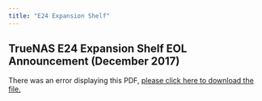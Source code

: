 ```yaml
---
title: "E24 Expansion Shelf"
---
```


## TrueNAS E24 Expansion Shelf EOL Announcement (December 2017)

<object data="https://www.truenas.com/docs/pdf/End-Of-Life-Announcement-for-the-TrueNAS-E24-Expansion-Shelf-December-2017.pdf" width="95%" height="1000">
  There was an error displaying this PDF, <a href="/pdf/End-Of-Life-Announcement-for-the-TrueNAS-E24-Expansion-Shelf-December-2017.pdf">please click here to download the file.</a>
</object>

